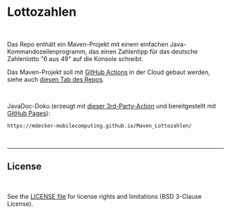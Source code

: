 # Lottozahlen #

<br>

Das Repo enthält ein Maven-Projekt mit einem einfachen Java-Kommandozeilenprogramm, 
das einen Zahlentipp für das deutsche Zahlenlotto "6 aus 49" auf die Konsole schreibt.

Das Maven-Projekt soll mit [GitHub Actions](https://github.com/features/actions) in der Cloud 
gebaut werden, siehe auch [diesen Tab des Repos](https://github.com/MDecker-MobileComputing/Maven_Lottozahlen/actions).

<br>

JavaDoc-Doku (erzeugt mit [dieser 3rd-Party-Action](https://github.com/marketplace/actions/deploy-publish-javadoc) und 
bereitgestellt mit [GitHub Pages](https://pages.github.com/)): 

    https://mdecker-mobilecomputing.github.io/Maven_Lottozahlen/

<br>

----

## License ##

<br>

See the [LICENSE file](LICENSE.md) for license rights and limitations (BSD 3-Clause License).

<br>
